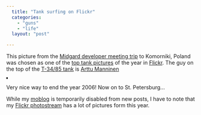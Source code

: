 ```yaml
---
  title: "Tank surfing on Flickr"
  categories: 
    - "guns"
    - "life"
  layout: "post"

---
```

<p>This picture from the <a href="http://bergie.iki.fi/blog/midgard-developer-meeting-in-komorniki.html">Midgard developer meeting trip</a> to Komorniki, Poland was chosen as one of the <a href="http://www.flickr.com/groups/tanktanks/discuss/72157594446946126/">top tank pictures</a> of the year in <a href="http://www.flickr.com/">Flickr</a>. The guy on the top of the <a href="http://en.wikipedia.org/wiki/T-34">T-34/85 tank</a> is <a href="http://www.kaktus.cc/">Arttu Manninen</a></p>

<p class="text-align: center;"><a href="http://www.flickr.com/photos/bergie/231727544/" title="photo sharing"><img src="http://farm1.static.flickr.com/82/231727544_dc4c74b75f.jpg" alt="" style="border: solid 2px #000000;" /></a>
</p>

<p>
Very nice way to end the year 2006! Now on to St. Petersburg...
</p>

<p>
While my <a href="/moblog/">moblog</a> is temporarily disabled from new posts, I have to note that my <a href="http://www.flickr.com/photos/bergie/">Flickr photostream</a> has a lot of pictures form this year.
</p>
